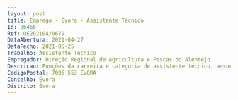 ```yaml
--- 
layout: post
title: Emprego - Évora - Assistente Técnico
Id: 86466
Ref: OE202104/0679
DataAbertura: 2021-04-27
DataFecho: 2021-05-25
Trabalho: Assistente Técnico
Empregador: Direção Regional de Agricultura e Pescas do Alentejo
Descricao: Funções da carreira e categoria de assistente técnico, associadas às competências adstritas à Divisão de Gestão de Recursos Humanos  Cálculo e registo SRH de todos os valores a abonar e ou descontar, inerentes à remuneração dos trabalhadores da DRAP Alentejo  Conferência e registo de boletins de trabalho suplementar  Conferência e registo de boletins de ajudas de custo e demais encargos  Elaboração e conferência de ficheiros de pagamentos de contribuições às diversas entidades, designadamente  CGA, Segurança Social, AT, ADSE, SAMS  Registo e manutenção do arquivo de penhoras judiciais e execuções fiscais  Expediente e arquivo relacionado com as tarefas desenvolvidas  Registo e alterações de dados dos trabalhadores no SRH  Elaboração de mapas de dados solicitados, relacionados com remunerações ou outros abonos descontos  Contagens de tempo de serviço  Registo de férias, alteração de férias, faltas, licenças e serviços externos dos trabalhadores da sede da DRAP Alentejo, na aplicação de controlo da assiduidade  Resposta às solicitações com atendimento, quer presencial, quer telefónico.
CodigoPostal: 7006-553 ÉVORA
Concelho: Évora
Distrito: Évora
--- 
```


